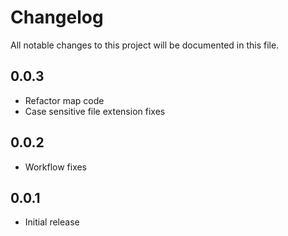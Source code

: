 # Changelog

All notable changes to this project will be documented in this file.

## 0.0.3

- Refactor map code
- Case sensitive file extension fixes

## 0.0.2

- Workflow fixes

## 0.0.1

- Initial release
